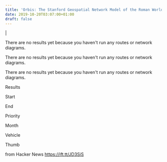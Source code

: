 ```yaml
---
title: 'Orbis: The Stanford Geospatial Network Model of the Roman World'
date: 2019-10-20T03:07:00+01:00
draft: false
---
```


|

There are no results yet because you haven't run any routes or network diagrams.

There are no results yet because you haven't run any routes or network diagrams.

There are no results yet because you haven't run any routes or network diagrams.

Results

Start

End

Priority

Month

Vehicle

Thumb

  
  
from Hacker News https://ift.tt/JD3SiS